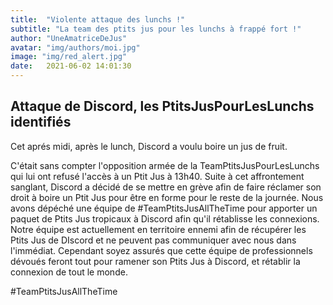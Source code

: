 ```yaml
---
title:  "Violente attaque des lunchs !"
subtitle: "La team des ptits jus pour les lunchs à frappé fort !"
author: "UneAmatriceDeJus"
avatar: "img/authors/moi.jpg"
image: "img/red_alert.jpg"
date:   2021-06-02 14:01:30
---
```


## Attaque de Discord, les PtitsJusPourLesLunchs identifiés

Cet aprés midi, après le lunch, Discord a voulu boire un jus de fruit.

C'était sans compter l'opposition armée de la TeamPtitsJusPourLesLunchs qui lui ont refusé l'accès à un Ptit Jus à 13h40.
Suite à cet affrontement sanglant, Discord a décidé de se mettre en grève afin de faire réclamer son droit à boire un Ptit Jus pour être en forme pour le reste de la journée.
Nous avons dépéché une équipe de #TeamPtitsJusAllTheTime pour apporter un paquet de Ptits Jus tropicaux à Discord afin qu'il rétablisse les connexions.
Notre équipe est actuellement en territoire ennemi afin de récupérer les Ptits Jus de DIscord et ne peuvent pas communiquer avec nous dans l'immédiat.
Cependant soyez assurés que cette équipe de professionnels dévoués feront tout pour ramener son Ptits Jus à Discord, et rétablir la connexion de tout le monde.

#TeamPtitsJusAllTheTime
